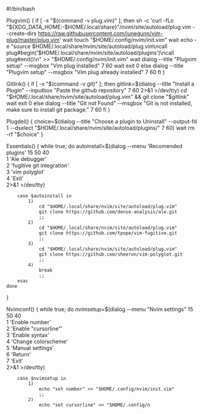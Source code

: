 #!/bin/bash

Plugvim() { 
    if [ -x "$(command -v plug.vim)" ]; then
        sh -c 'curl -fLo "${XDG_DATA_HOME:-$HOME/.local/share}"/nvim/site/autoload/plug.vim --create-dirs https://raw.githubusercontent.com/junegunn/vim-plug/master/plug.vim'
        wait
        touch "$HOME/.config/nvim/init.vim"
        wait
        echo -e "source $HOME/.local/share/nvim/site/autoload/plug.vim\ncall plug#begin('$HOME/.local/share/nvim/site/autoload/plugins')\ncall plug#end()\n" >> "$HOME/.config/nvim/init.vim"
        wait
        dialog --title "Plugvim setup" --msgbox "Vim plug installed" 7 60
        wait
        exit 0
    else
        dialog --title "Plugvim setup" --msgbox "Vim plug already installed" 7 60
    fi
}

Gitlink() {
    if [ -x "$(command -v git)" ]; then
        gitlink=$(dialog --title "Install a Plugin" --inputbox "Paste the github repository" 7 60 2>&1 >/dev/tty)
        cd "$HOME/.local/share/nvim/site/autoload/plug.vim" && git clone "$gitlink"
        wait
        exit 0
    else
        dialog --title "Git not Found" --msgbox "Git is not installed, make sure to install git package." 7 60
    fi
}

Plugdel() {
    choice=$(dialog --title "Choose a plugin to Uninstall" --output-fd 1 --dselect "$HOME/.local/share/nvim/site/autoload/plugins/" 7 60)
    wait
    rm -rf "$choice"
}

Essentials() {
    while true; do
        autoinstall=$(dialog --menu 'Recomended plugins' 15 50 40 \
        1 'Ale debugger' \
        2 'fugitive git integration' \
        3 'vim polyglot' \
        4 'Exit' \
        2>&1 >/dev/tty)

        case $autoinstall in
            1)
                cd "$HOME/.local/share/nvim/site/autoload/plug.vim"
                git clone https://github.com/dense-analysis/ale.git
                ;;
            2)
                cd "$HOME/.local/share/nvim/site/autoload/plug.vim"
                git clone https://github.com/tpope/vim-fugitive.git
                ;;
            3)
                cd "$HOME/.local/share/nvim/site/autoload/plug.vim"
                git clone https://github.com/sheerun/vim-polyglot.git
                ;;
            4)
                break
                ;;
        esac
    done
}

Nvimconf() {
    while true; do
        nvimsetup=$(dialog --menu "Nvim settings" 15 50 40 \
        1 'Enable number' \
        2 'Enable "cursorline"' \
        3 'Enable syntax' \
        4 'Change colorscheme' \
        5 'Manual settings' \
        6 'Return' \
        7 'Exit' \
        2>&1 >/dev/tty)

        case $nvimsetup in 
            1)
                echo "set number" >> "$HOME/.config/nvim/init.vim"
                ;;
            2)
                echo "set cursorline" >> "$HOME/.config/n

